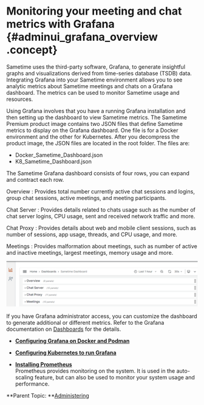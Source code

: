 # Monitoring your meeting and chat metrics with Grafana {#adminui_grafana_overview .concept}

Sametime uses the third-party software, Grafana, to generate insightful graphs and visualizations derived from time-series database \(TSDB\) data. Integrating Grafana into your Sametime environment allows you to see analytic metrics about Sametime meetings and chats on a Grafana dashboard. The metrics can be used to monitor Sametime usage and resources.

Using Grafana involves that you have a running Grafana installation and then setting up the dashboard to view Sametime metrics. The Sametime Premium product image contains two JSON files that define Sametime metrics to display on the Grafana dashboard. One file is for a Docker environment and the other for Kubernetes. After you decompress the product image, the JSON files are located in the root folder. The files are:

-   Docker\_Sametime\_Dashboard.json
-   K8\_Sametime\_Dashboard.json

The Sametime Grafana dashboard consists of four rows, you can expand and contract each row.

Overview
:   Provides total number currently active chat sessions and logins, group chat sessions, active meetings, and meeting participants.

Chat Server
:   Provides details related to chats usage such as the number of chat server logins, CPU usage, sent and received network traffic and more.

Chat Proxy
:   Provides details about web and mobile client sessions, such as number of sessions, app usage, threads, and CPU usage, and more.

Meetings
:   Provides malformation about meetings, such as number of active and inactive meetings, largest meetings, memory usage and more.

![Screen capture of collapsed Sametime Grafana dashboard showing the four row.](Images/adminui_grafana_dashboard.png)

If you have Grafana administrator access, you can customize the dashboard to generate additional or different metrics. Refer to the Grafana documentation on [Dashboards](https://grafana.com/docs/grafana/latest/dashboards/) for the details.

-   **[Configuring Grafana on Docker and Podman](adminui_grafana_config_docker.md)**  

-   **[Configuring Kubernetes to run Grafana](adminui_grafana_config_kubernetes.md)**  

-   **[Installing Prometheus](installation_prometheus.md)**  
Prometheus provides monitoring on the system. It is used in the auto-scaling feature, but can also be used to monitor your system usage and performance.

**Parent Topic:  **[Administering](administering.md)

